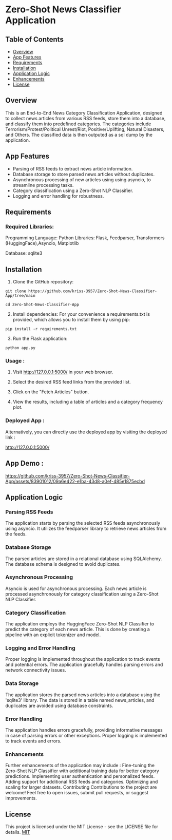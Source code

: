 # Zero-Shot News Classifier Application

## Table of Contents

- [Overview](#overview)
- [App Features](#app-features)
- [Requirements](#requirements)
- [Installation](#installation)
- [Application Logic](#application-logic)
- [Enhancements](#enhancements)
- [License](#license)

## Overview

This is an End-to-End News Category Classification Application, designed to collect news articles from various RSS feeds, store them into a database, and classify them into predefined categories. The categories include Terrorism/Protest/Political Unrest/Riot, Positive/Uplifting, Natural Disasters, and Others. The classified data is then outputed as a sql dump by the application.

## App Features 

- Parsing of RSS feeds to extract news article information.
- Database storage to store parsed news articles without duplicates.
- Asynchronous processing of new articles using using asyncio, to streamline processing tasks.
- Category classification using a Zero-Shot NLP Classifier.
- Logging and error handling for robustness.

## Requirements

### Required Libraries:

Programming Language: Python
Libraries: Flask, Feedparser, Transformers (HuggingFace),Asyncio, Matplotlib

Database: sqlite3



## Installation



1. Clone the GitHub repository:

```
git clone https://github.com/kriss-3957/Zero-Shot-News-Classifier-App/tree/main

cd Zero-Shot-News-Classifier-App
```
2. Install dependencies:
For your convenience a requirements.txt is provided, which allows you to install them by using pip:

```
pip install -r requirements.txt
```

3. Run the Flask application:
```
python app.py
```

### Usage :

1. Visit http://127.0.0.1:5000/ in your web browser.

2. Select the desired RSS feed links from the provided list.

3. Click on the "Fetch Articles" button.

4. View the results, including a table of articles and a category frequency plot.


### Deployed App :

Alternatively, you can directly use the deployed app by visiting the deployed link : 

http://127.0.0.1:5000/ 


## App Demo :

https://github.com/kriss-3957/Zero-Shot-News-Classifier-App/assets/83901012/09a6e422-e1ba-43d8-a0ef-485e1875ecbd





## Application Logic


### Parsing RSS Feeds
The application starts by parsing the selected RSS feeds asynchronously using asyncio. It utilizes the feedparser library to retrieve news articles from the feeds.

###  Database Storage
The parsed articles are stored in a relational database using SQLAlchemy. The database schema is designed to avoid duplicates.

### Asynchronous Processing
Asyncio is used for asynchronous processing. Each news article is processed asynchronously for category classification using a Zero-Shot NLP Classifier.

### Category Classification
The application employs the HuggingFace Zero-Shot NLP Classifier to predict the category of each news article. This is done by creating a pipeline with an explicit tokenizer and model.

### Logging and Error Handling
Proper logging is implemented throughout the application to track events and potential errors. The application gracefully handles parsing errors and network connectivity issues.

### Data Storage
The application stores the parsed news articles into a database using the 'sqlite3' library. The data is stored in a table named news_articles, and duplicates are avoided using database constraints.

### Error Handling
The application handles errors gracefully, providing informative messages in case of parsing errors or other exceptions. Proper logging is implemented to track events and errors.

### Enhancements
Further enhancements of the application may include :
Fine-tuning the Zero-Shot NLP Classifier with additional training data for better category predictions.
Implementing user authentication and personalized feeds.
Adding support for additional RSS feeds and categories.
Optimizing and scaling for larger datasets.
Contributing
Contributions to the project are welcome! Feel free to open issues, submit pull requests, or suggest improvements.



## License

This project is licensed under the MIT License - see the LICENSE file for details. [MIT](https://choosealicense.com/licenses/mit/)
